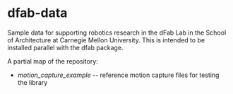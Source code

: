 dfab-data
=========

Sample data for supporting robotics research in the dFab Lab in the School of
Architecture at Carnegie Mellon University.  This is intended to be installed
parallel with the dfab package.

A partial map of the repository:

* *motion_capture_example*   --  reference motion capture files for testing the library
